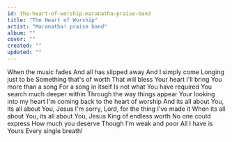 ```yaml
---
id: the-heart-of-worship-maranatha-praise-band
title: "The Heart of Worship"
artist: "Maranatha! praise band"
album: ""
cover: ""
created: ""
updated: ""
---
```


When the music fades
And all has slipped away
And I simply come
Longing just to be
Something that's of worth
That will bless Your heart
I'll bring You more than a song
For a song in itself
Is not what You have required
You search much deeper within
Through the way things appear
Your looking into my heart
I'm coming back to the heart of worship
And its all about You, its all about You, Jesus
I'm sorry, Lord, for the thing I've made it
When its all about You, its all about You, Jesus
King of endless worth
No one could express
How much you deserve
Though I'm weak and poor
All I have is Yours
Every single breath!